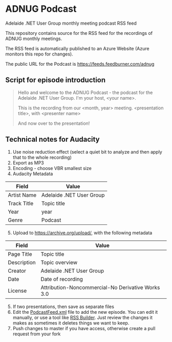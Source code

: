 # ADNUG Podcast
Adelaide .NET User Group monthly meeting podcast RSS feed

This repository contains source for the RSS feed for the recordings of ADNUG monthly meetings.

The RSS feed is automatically published to an Azure Website (Azure monitors this repo for changes).

The public URL for the Podcast is https://feeds.feedburner.com/adnug

## Script for episode introduction

> Hello and welcome to the ADNUG Podcast - the podcast for the Adelaide .NET User Group.
> I'm your host, &lt;your name&gt;.
>
> This is the recording from our &lt;month, year&gt; meeting. 
> &lt;presentation title&gt;, with &lt;presenter name&gt;
>
> And now over to the presentation!

## Technical notes for Audacity

1. Use noise reduction effect (select a quiet bit to analyze and then apply that to the whole recording)
2. Export as MP3
3. Encoding - choose VBR smallest size
4. Audacity Metadata

Field|Value
---|----
Artist Name|Adelaide .NET User Group
Track Title|Topic title
Year|year
Genre|Podcast

5. Upload to https://archive.org/upload/, with the following metadata

Field|Value
--|---
Page Title	|Topic title
Description|Topic overview
Creator | Adelaide .NET User Group
Date | Date of recording
License	| Attribution-Noncommercial-No Derivative Works 3.0

5. If two presentations, then save as separate files
6. Edit the [PodcastFeed.xml](PodcastFeed.xml) file to add the new episode. You can edit it manually, or use a tool like [RSS Builder](https://chocolatey.org/packages/rss-builder). Just review the changes it makes as sometimes it deletes things we want to keep.
8. Push changes to master if you have access, otherwise create a pull request from your fork

